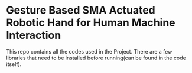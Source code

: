 # Gesture Based SMA Actuated Robotic Hand for Human Machine Interaction
This repo contains all the codes used in the  Project. There are a few libraries that need to be installed before running(can be found in the code itself).
